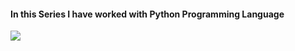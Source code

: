 #### In this Series I have worked with Python Programming Language


<img src="https://user-images.githubusercontent.com/81867377/143200252-0ed59a70-96c9-4b43-baf3-2d9b6afd77a9.jpg.jpg">
